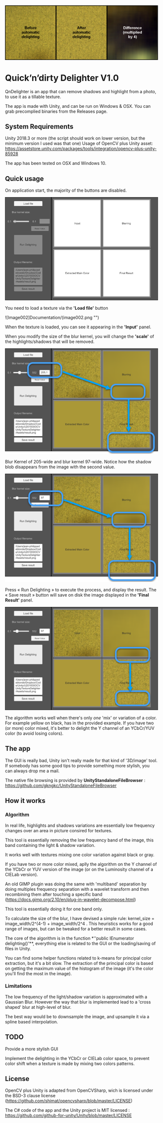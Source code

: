 ![Delighting Example](Documentation/delighting_example.png "")

# Quick’n’dirty Delighter V1.0

QnDelighter is an app that can remove shadows and highlight from a photo, to use it as a tillable texture.

The app is made with Unity, and can be run on Windows & OSX.
You can grab precomplied binaries from the Releases page.

## System Requirements
Unity 2018.3 or more (the script should work on lower version, but the minimum version I used was that one)
Usage of OpenCV plus Unity asset: https://assetstore.unity.com/packages/tools/integration/opencv-plus-unity-85928

The app has been tested on OSX and Windows 10.

## Quick usage

On application start, the majority of the buttons are disabled.

![Image001](Documentation/image001.png "")

You need to load a texture via the **'Load file'** button

![Image002]Documentation/(image002.png "")

When the texture is loaded, you can see it appearing in the **'Input'** panel.

When you modify the size of the blur kernel, you will change the **'scale'** of the highlights/shadows that will be removed.

![Image003](Documentation/image003.png "")

Blur Kernel of 205-wide and blur kernel 97-wide. Notice how the shadow blob disappears from the image with the second value.

![Image004](Documentation/image004.png "")

Press « Run Delighting » to execute the process, and display the result.
The « Save result » button will save on disk the image displayed in the **'Final Result'** panel.

![Image005](Documentation/image005.png "")

The algorithm works well when there's only *one* 'mix' or variation of a color. For example yellow on black, has in the provided example.
If you have two (or more) color mixed, it's better to delight the Y channel of an YCbCr/YUV color (to avoid losing colors).

## The app
The GUI is really bad, Unity isn't really made for that kind of '3D/image' tool. If somebody has some good tips to provide something more stylish, you can always drop me a mail.

The native file browsing is provided by **UnityStandaloneFileBrowser** : https://github.com/gkngkc/UnityStandaloneFileBrowser

## How it works

### Algorithm
In real life, highlights and shadows variations are essentially low frequency changes over an area in picture consired for textures.

This tool is essentially removing the low frequency band of the image, this band containing the light & shadow variation.

It works well with textures mixing one color variation against black or gray.

If you have two or more color mixed, aplly the algorithm on the Y channel of the YCbCr or YUV version of the image (or on the Luminosity channel of a CIELab version).

An old GIMP plugin was doing the same with 'multiband' separation by doing multiples frequency separation with a wavelet transform and then recombining them after touching a specific band (https://docs.gimp.org/2.10/en/plug-in-wavelet-decompose.html)

This tool is essentially doing it for one band only.

To calculate the size of the blur, I have devised a simple rule: kernel_size = image_width/2^(4-1) + image_width/2^4 . This heuristics works for a good range of images, but can be tweaked for a better result in some cases.

The core of the algorithm is in the function *''public IEnumerator delighting()'**, everything else is related to the GUI or the loading/saving of files in Unity.

You can find some helper functions related to k-means for principal color extraction, but it's a bit slow. The extraction of the principal color is based on getting the maximum value of the histogram of the image (it's the color you'll find the most in the image).

### Limitations

The low frequency of the light/shadow variation is approximated with a Gaussian Blur. However the way that blur is implemented lead to a 'cross shaped' blur at high-level of blur.

The best way would be to downsample the image, and upsample it via a spline based interpolation.


## TODO
Provide a more stylish GUI

Implement the delighting in the YCbCr or CIELab color space, to prevent color shift when a texture is made by mixing two colors patterns.

## License
OpenCV plus Unity is adapted from OpenCVSharp, wich is licensed under the BSD-3 clause license (https://github.com/shimat/opencvsharp/blob/master/LICENSE)

The C# code of the app and the Unity project is MIT licensed : https://github.com/github-for-unity/Unity/blob/master/LICENSE
